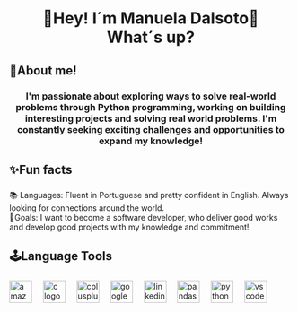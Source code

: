 <h1 align="center">👾Hey! I´m Manuela Dalsoto👾<br>What´s up?</h1>

###
<h2 align="left">💫About me!</h2>
<h3 align="center">I'm passionate about exploring ways to solve real-world problems through Python programming, working on building interesting projects and solving real world problems. I'm constantly seeking exciting challenges and opportunities to expand my knowledge!</h3>

###

<h2 align="left">✨Fun facts</h2>

###

<p align="left">📚 Languages: Fluent in Portuguese and pretty confident in English. Always looking for connections around the world.<br>🎯Goals: I want to become a software developer, who deliver good works and develop good projects with my knowledge and commitment!</h3>

###

<h2 align="left">🕹️Language Tools</h2>

###


<div align="left">
  <img src="https://cdn.jsdelivr.net/gh/devicons/devicon/icons/amazonwebservices/amazonwebservices-line-wordmark.svg" height="40" alt="amazonwebservices logo"  />
  <img width="12" />
  <img src="https://cdn.jsdelivr.net/gh/devicons/devicon/icons/c/c-original.svg" height="40" alt="c logo"  />
  <img width="12" />
  <img src="https://cdn.jsdelivr.net/gh/devicons/devicon/icons/cplusplus/cplusplus-original.svg" height="40" alt="cplusplus logo"  />
  <img width="12" />
  <img src="https://cdn.jsdelivr.net/gh/devicons/devicon/icons/googlecloud/googlecloud-original.svg" height="40" alt="googlecloud logo"  />
  <img width="12" />
  <img src="https://cdn.jsdelivr.net/gh/devicons/devicon/icons/linkedin/linkedin-original.svg" height="40" alt="linkedin logo"  />
  <img width="12" />
  <img src="https://cdn.jsdelivr.net/gh/devicons/devicon/icons/pandas/pandas-original.svg" height="40" alt="pandas logo"  />
  <img width="12" />
  <img src="https://cdn.jsdelivr.net/gh/devicons/devicon/icons/python/python-original.svg" height="40" alt="python logo"  />
  <img width="12" />
  <img src="https://cdn.jsdelivr.net/gh/devicons/devicon/icons/vscode/vscode-original.svg" height="40" alt="vscode logo"  />
</div>

